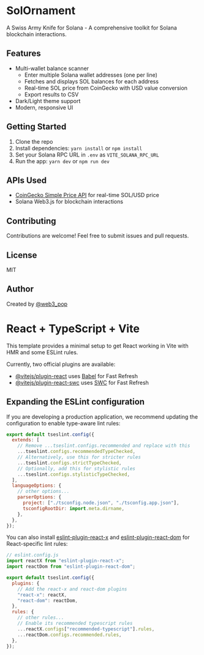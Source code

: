 # SolOrnament

A Swiss Army Knife for Solana - A comprehensive toolkit for Solana blockchain interactions.

## Features

- Multi-wallet balance scanner
  - Enter multiple Solana wallet addresses (one per line)
  - Fetches and displays SOL balances for each address
  - Real-time SOL price from CoinGecko with USD value conversion
  - Export results to CSV
- Dark/Light theme support
- Modern, responsive UI

## Getting Started

1. Clone the repo
2. Install dependencies: `yarn install` or `npm install`
3. Set your Solana RPC URL in `.env` as `VITE_SOLANA_RPC_URL`
4. Run the app: `yarn dev` or `npm run dev`

## APIs Used

- [CoinGecko Simple Price API](https://www.coingecko.com/en/api/documentation) for real-time SOL/USD price
- Solana Web3.js for blockchain interactions

## Contributing

Contributions are welcome! Feel free to submit issues and pull requests.

## License

MIT

## Author

Created by [@web3_pop](https://twitter.com/web3_pop)

# React + TypeScript + Vite

This template provides a minimal setup to get React working in Vite with HMR and some ESLint rules.

Currently, two official plugins are available:

- [@vitejs/plugin-react](https://github.com/vitejs/vite-plugin-react/blob/main/packages/plugin-react) uses [Babel](https://babeljs.io/) for Fast Refresh
- [@vitejs/plugin-react-swc](https://github.com/vitejs/vite-plugin-react/blob/main/packages/plugin-react-swc) uses [SWC](https://swc.rs/) for Fast Refresh

## Expanding the ESLint configuration

If you are developing a production application, we recommend updating the configuration to enable type-aware lint rules:

```js
export default tseslint.config({
  extends: [
    // Remove ...tseslint.configs.recommended and replace with this
    ...tseslint.configs.recommendedTypeChecked,
    // Alternatively, use this for stricter rules
    ...tseslint.configs.strictTypeChecked,
    // Optionally, add this for stylistic rules
    ...tseslint.configs.stylisticTypeChecked,
  ],
  languageOptions: {
    // other options...
    parserOptions: {
      project: ["./tsconfig.node.json", "./tsconfig.app.json"],
      tsconfigRootDir: import.meta.dirname,
    },
  },
});
```

You can also install [eslint-plugin-react-x](https://github.com/Rel1cx/eslint-react/tree/main/packages/plugins/eslint-plugin-react-x) and [eslint-plugin-react-dom](https://github.com/Rel1cx/eslint-react/tree/main/packages/plugins/eslint-plugin-react-dom) for React-specific lint rules:

```js
// eslint.config.js
import reactX from "eslint-plugin-react-x";
import reactDom from "eslint-plugin-react-dom";

export default tseslint.config({
  plugins: {
    // Add the react-x and react-dom plugins
    "react-x": reactX,
    "react-dom": reactDom,
  },
  rules: {
    // other rules...
    // Enable its recommended typescript rules
    ...reactX.configs["recommended-typescript"].rules,
    ...reactDom.configs.recommended.rules,
  },
});
```
